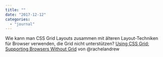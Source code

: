 ```yaml
---
title: ""
date: "2017-12-12"
categories: 
  - "journal"
---
```


Wie kann man CSS Grid Layouts zusammen mit älteren Layout-Techniken für Browser verwenden, die Grid nicht unterstützen? [Using CSS Grid: Supporting Browsers Without Grid](https://www.smashingmagazine.com/2017/11/css-grid-supporting-browsers-without-grid/) von @rachelandrew
